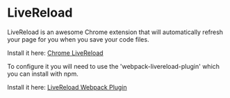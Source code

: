 # LiveReload

LiveReload is an awesome Chrome extension that will automatically refresh your page for you when you save your code files.

Install it here: [Chrome LiveReload](https://chrome.google.com/webstore/detail/livereload/jnihajbhpnppcggbcgedagnkighmdlei)

To configure it you will need to use the 'webpack-livereload-plugin' which you can install with npm.

Install it here: [LiveReload Webpack Plugin](https://www.npmjs.com/package/webpack-livereload-plugin)

